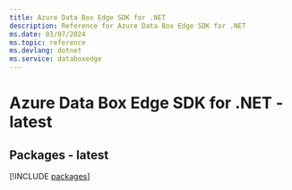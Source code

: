 ```yaml
---
title: Azure Data Box Edge SDK for .NET
description: Reference for Azure Data Box Edge SDK for .NET
ms.date: 03/07/2024
ms.topic: reference
ms.devlang: dotnet
ms.service: databoxedge
---
```

# Azure Data Box Edge SDK for .NET - latest
## Packages - latest
[!INCLUDE [packages](data-box-edge-index.md)]